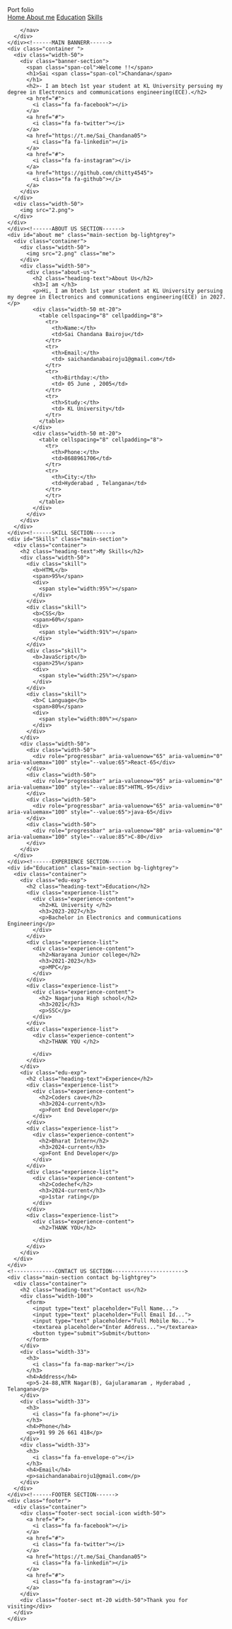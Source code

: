  <!-----META SECTION----->
 <!DOCTYPE html>
 <html>
 <head>
 <title>Student Portfolio Website Template</title>
 <meta charset="utf-8">
 <meta name="viewport" content="width=device-width, initial-scale=1">
 <link rel="stylesheet" href="https://maxcdn.bootstrapcdn.com/font-awesome/4.7.0/css/font-awesome.min.css">
 <link rel="stylesheet" href="style.css">
 </head>
 <body><!-----MENU SECTION------>
  <div class="main-panel">
    <div class="container">
      <div class="width-33 logo">Port <span class="span-col">folio</span>
      </div>
      <div class="width-66">
        <nav>
          <a href="#">
            <span class="span-col">Home</span>
          </a>
          <a href="#about me">About me</a>
          <a href="#Education">Education</a>
          <a href="#Skills">Skills</a>
          
        </nav>
      </div>
    </div><!------MAIN BANNERR------>
    <div class="container ">
      <div class="width-50">
        <div class="banner-section">
          <span class="span-col">Welcome !!</span>
          <h1>Sai <span class="span-col">Chandana</span>
          </h1>
          <h2>- I am btech 1st year student at KL University persuing my degree in Electronics and communications engineering(ECE).</h2>
          <a href="#">
            <i class="fa fa-facebook"></i>
          </a>
          <a href="#">
            <i class="fa fa-twitter"></i>
          </a>
          <a href="https://t.me/Sai_Chandana05">
            <i class="fa fa-linkedin"></i>
          </a>
          <a href="#">
            <i class="fa fa-instagram"></i>
          </a>
          <a href="https://github.com/chitty4545">
            <i class="fa fa-github"></i>
          </a>
        </div>
      </div>
      <div class="width-50">
        <img src="2.png">
      </div>
    </div>
    </div><!------ABOUT US SECTION------>
    <div id="about me" class="main-section bg-lightgrey">
      <div class="container">
        <div class="width-50">
          <img src="2.png" class="me">
        </div>
        <div class="width-50">
          <div class="about-us">
            <h2 class="heading-text">About Us</h2>
            <h3>I am </h3>
            <p>Hi, I am btech 1st year student at KL University persuing my degree in Electronics and communications engineering(ECE) in 2027.</p>
            <div class="width-50 mt-20">
              <table cellspacing="8" cellpadding="8">
                <tr>
                  <th>Name:</th>
                  <td>Sai Chandana Bairoju</td>
                </tr>
                <tr>
                  <th>Email:</th>
                  <td> saichandanabairoju1@gmail.com</td>
                </tr>
                <tr>
                  <th>Birthday:</th>
                  <td> 05 June , 2005</td>
                </tr>
                <tr>
                  <th>Study:</th>
                  <td> KL University</td>
                </tr>
              </table>
            </div>
            <div class="width-50 mt-20">
              <table cellspacing="8" cellpadding="8">
                <tr>
                  <th>Phone:</th>
                  <td>8688961706</td>
                </tr>
                <tr>
                  <th>City:</th>
                  <td>Hyderabad , Telangana</td>
                </tr>
                </tr>
              </table>
            </div>
          </div>
        </div>
      </div>
    </div><!------SKILL SECTION------>
    <div id="Skills" class="main-section">
      <div class="container">
        <h2 class="heading-text">My Skills</h2>
        <div class="width-50">
          <div class="skill">
            <b>HTML</b>
            <span>95%</span>
            <div>
              <span style="width:95%"></span>
            </div>
          </div>
          <div class="skill">
            <b>CSS</b>
            <span>60%</span>
            <div>
              <span style="width:91%"></span>
            </div>
          </div>
          <div class="skill">
            <b>JavaScript</b>
            <span>25%</span>
            <div>
              <span style="width:25%"></span>
            </div>
          </div>
          <div class="skill">
            <b>C Language</b>
            <span>80%</span>
            <div>
              <span style="width:80%"></span>
            </div>
          </div>
        </div>
        <div class="width-50">
          <div class="width-50">
            <div role="progressbar" aria-valuenow="65" aria-valuemin="0" aria-valuemax="100" style="--value:65">React-65</div>
          </div>
          <div class="width-50">
            <div role="progressbar" aria-valuenow="95" aria-valuemin="0" aria-valuemax="100" style="--value:85">HTML-95</div>
          </div>
          <div class="width-50">
            <div role="progressbar" aria-valuenow="65" aria-valuemin="0" aria-valuemax="100" style="--value:65">java-65</div>
          </div>
          <div class="width-50">
            <div role="progressbar" aria-valuenow="80" aria-valuemin="0" aria-valuemax="100" style="--value:85">C-80</div>
          </div>
        </div>
      </div>
    </div><!------EXPERIENCE SECTION------>
    <div id="Education" class="main-section bg-lightgrey">
      <div class="container">
        <div class="edu-exp">
          <h2 class="heading-text">Education</h2>
          <div class="experience-list">
            <div class="experience-content">
              <h2>KL University </h2>
              <h3>2023-2027</h3>
              <p>Bachelor in Electronics and communications Engineering</p>
            </div>
          </div>
          <div class="experience-list">
            <div class="experience-content">
              <h2>Narayana Junior college</h2>
              <h3>2021-2023</h3>
              <p>MPC</p>
            </div>
          </div>
          <div class="experience-list">
            <div class="experience-content">
              <h2> Nagarjuna High school</h2>
              <h3>2021</h3>
              <p>SSC</p>
            </div>
          </div>
          <div class="experience-list">
            <div class="experience-content">
              <h2>THANK YOU </h2>
             
            </div>
          </div>
        </div>
        <div class="edu-exp">
          <h2 class="heading-text">Experience</h2>
          <div class="experience-list">
            <div class="experience-content">
              <h2>Coders cave</h2>
              <h3>2024-current</h3>
              <p>Font End Developer</p>
            </div>
          </div>
          <div class="experience-list">
            <div class="experience-content">
              <h2>Bharat Intern</h2>
              <h3>2024-current</h3>
              <p>Font End Developer</p>
            </div>
          </div>
          <div class="experience-list">
            <div class="experience-content">
              <h2>Codechef</h2>
              <h3>2024-current</h3>
              <p>1star rating</p>
            </div>
          </div>
          <div class="experience-list">
            <div class="experience-content">
              <h2>THANK YOU</h2>
              
            </div>
          </div>
        </div>
      </div>
    </div>
    <!-------------CONTACT US SECTION----------------------->
    <div class="main-section contact bg-lightgrey">
      <div class="container">
        <h2 class="heading-text">Contact us</h2>
        <div class="width-100">
          <form>
            <input type="text" placeholder="Full Name...">
            <input type="text" placeholder="Full Email Id...">
            <input type="text" placeholder="Full Mobile No...">
            <textarea placeholder="Enter Address..."></textarea>
            <button type="submit">Submit</button>
          </form>
        </div>
        <div class="width-33">
          <h3>
            <i class="fa fa-map-marker"></i>
          </h3>
          <h4>Address</h4>
          <p>5-24-88,NTR Nagar(B), Gajularamaram , Hyderabad , Telangana</p>
        </div>
        <div class="width-33">
          <h3>
            <i class="fa fa-phone"></i>
          </h3>
          <h4>Phone</h4>
          <p>+91 99 26 661 418</p>
        </div>
        <div class="width-33">
          <h3>
            <i class="fa fa-envelope-o"></i>
          </h3>
          <h4>Email</h4>
          <p>saichandanabairoju1@gmail.com</p>
        </div>
      </div>
    </div><!------FOOTER SECTION------>
    <div class="footer">
      <div class="container">
        <div class="footer-sect social-icon width-50">
          <a href="#">
            <i class="fa fa-facebook"></i>
          </a>
          <a href="#">
            <i class="fa fa-twitter"></i>
          </a>
          <a href="https://t.me/Sai_Chandana05">
            <i class="fa fa-linkedin"></i>
          </a>
          <a href="#">
            <i class="fa fa-instagram"></i>
          </a>
        </div>
        <div class="footer-sect mt-20 width-50">Thank you for visiting</div>
      </div>
    </div>
